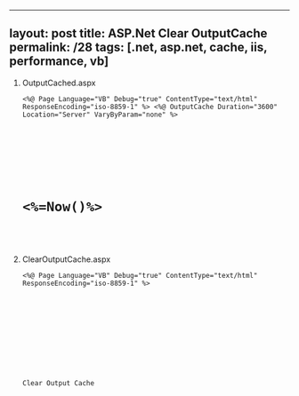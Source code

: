 ---
layout: post
title: ASP.Net Clear OutputCache
permalink: /28
tags: [.net, asp.net, cache, iis, performance, vb]
----

1. OutputCached.aspx

    
    <code><%@ Page Language="VB"  Debug="true"  ContentType="text/html" ResponseEncoding="iso-8859-1" %>
    <%@ OutputCache Duration="3600" Location="Server"  VaryByParam="none" %>
    <html>
    <head>
    <title>This page is from OutputCache</title>
    </head>
    <body>
    <h1><%=Now()%></h1> 
    </body>
    </html></code>


2. ClearOutputCache.aspx

    
    <code><%@ Page Language="VB"  Debug="true"  ContentType="text/html" ResponseEncoding="iso-8859-1" %>
    <script runat="server">  
    	Private Sub Button1_Click(ByVal sender As Object, ByVal e As System.EventArgs)
     	Dim path As String
     	path="/AbosoluteVitualPath/OutputCached.aspx"
     	HttpResponse.RemoveOutputCacheItem(path)
    	End Sub
    
    </script>
    <html>
     <head>
    
     </head>
     <body>
    
     <p>Clear Output Cache</p>
     <form id="Form1" method="post" runat="server">
      <asp:Button id="Button1" OnClick="Button1_Click" runat="server" Text="Button"></asp:Button>
    
     </form>
    
     </body>
    </html></code>

